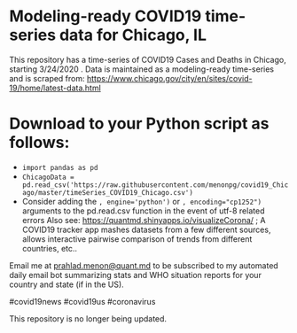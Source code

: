 # Modeling-ready COVID19 time-series data for Chicago, IL
This repository has a time-series of COVID19 Cases and Deaths in Chicago, starting 3/24/2020 . Data is maintained as a modeling-ready time-series and is scraped from: https://www.chicago.gov/city/en/sites/covid-19/home/latest-data.html

# Download to your Python script as follows:
* `import pandas as pd`
* `ChicagoData = pd.read_csv('https://raw.githubusercontent.com/menonpg/covid19_Chicago/master/timeSeries_COVID19_Chicago.csv')`
* Consider adding the `, engine='python')` or `, encoding="cp1252")` arguments to the pd.read.csv function in the event of utf-8 related errors 
Also see: https://quantmd.shinyapps.io/visualizeCorona/ ; A COVID19 tracker app mashes datasets from a few different sources, allows interactive pairwise comparison of trends from different countries, etc..

Email me at prahlad.menon@quant.md to be subscribed to my automated daily email bot summarizing stats and WHO situation reports for your country and state (if in the US).

#covid19news #covid19us #coronavirus

This repository is no longer being updated.
